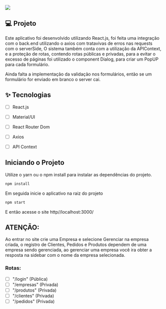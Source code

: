 ![](https://images.unsplash.com/photo-1633356122102-3fe601e05bd2?ixlib=rb-1.2.1&ixid=MnwxMjA3fDB8MHxwaG90by1wYWdlfHx8fGVufDB8fHx8&auto=format&fit=crop&w=1170&q=80)

## 💻 Projeto

Este aplicativo foi desenvolvido utilizando React.js, foi feita uma integração com o back.end utilizando o axios com tratavivas de erros nas requests com o serverSide,  O sistema também conta com a utilização da APIContext, e a proteção de rotas, contendo rotas públicas e privadas, para a evitar o excesso de páginas foi utilizado o component Dialog, para criar um PopUP para cada formulário.


Ainda falta a implementação da validação nos formulários, então se um formulário for enviado em branco o server cai.

## ✨ Tecnologias

-   [ ] React.js
-   [ ] Material/UI
-   [ ] React Router Dom
-   [ ] Axios
-   [ ] API Context


## Iniciando o Projeto
Utilize o yarn ou o npm install para instalar as dependências do projeto.
```cl
npm install
```
Em seguida inicie o aplicativo na raiz do projeto
```cl
npm start
```
E então acesse o site http//localhost:3000/

## ATENÇÃO: 
Ao entrar no site crie uma Empresa e selecione Gerenciar na empresa criada, o registro de Clientes, Pedidos e Produtos dependem de uma empresa sendo gerenciada, ao gerenciar uma empresa você ira obter a resposta na sidebar com o nome da empresa selecionada.

### Rotas:
- [ ] "/login"      (Pública)
- [ ] "/empresas"   (Privada)
- [ ] "/produtos"   (Privada)
- [ ] "/clientes"   (Privada)
- [ ] "/pedidos"    (Privada)
